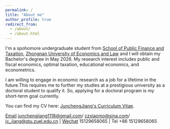 ```yaml
---
permalink: /
title: "About me"
author_profile: true
redirect_from: 
  - /about/
  - /about.html
---
```


I'm a spohomore undergraduate student from [School of Public Finance and Taxation](https://csxy.zuel.edu.cn/), [Zhongnan University of Economics and Law](https://english.zuel.edu.cn/) and I will obtain my Bachelor's degree in May 2026. My research interest includes public and fiscal economics, optimal taxation, educational economics, and econometrics.

 I am willing to engage in economic research as a job for a lifetime in the future.This requires me to further my studies at a prestigious university as a doctoral student to qualify it. So, applying for a doctoral program is my short-term goal currently. 
  
 You can find my CV here: [JunchengJiang's Curriculum Vitae](../assets/Curriculum_Vitae.pdf).

 [Email](mailto:junchengjiang1118@gmail.com) junchengjiang1118@gmail.com/ czxiaomo@sina.com/ jc_jiang@stu.zuel.edu.cn | [Wechat](../images/vx.png) 15129658065 | Tel +86 15129658065
